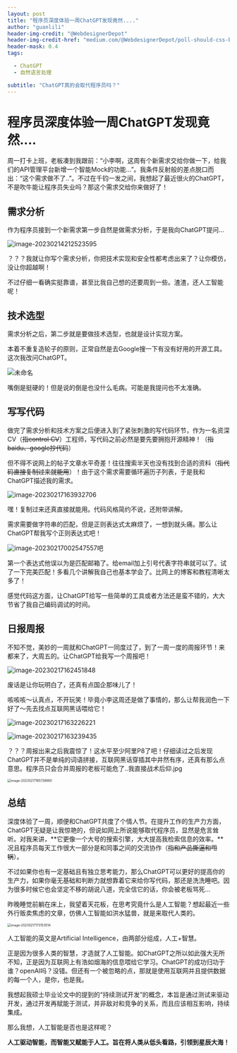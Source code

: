 ```yaml
---
layout: post
title: "程序员深度体验一周ChatGPT发现竟然...."
author: "guanlili"
header-img-credit: "@WebdesignerDepot"
header-img-credit-href: "medium.com/@WebdesignerDepot/poll-should-css-become-more-like-a-programming-language-c74eb26a4270"
header-mask: 0.4
tags:

  - ChatGPT
  - 自然语言处理

subtitle: "ChatGPT真的会取代程序员吗？"
---
```

# 程序员深度体验一周ChatGPT发现竟然....

周一打卡上班，老板凑到我跟前：“小李啊，这周有个新需求交给你做一下，给我们的API管理平台新增一个智能Mock的功能...”。我条件反射般的差点脱口而出：“这个需求做不了..”。不过在千钧一发之间，我想起了最近很火的ChatGPT，不是吹牛能让程序员失业吗？那这个需求交给你来做好了！

## 需求分析

作为程序员接到一个新需求第一步自然是做需求分析，于是我向ChatGPT提问...

![image-20230214212523595](https://blog-1258476669.cos.ap-beijing.myqcloud.com/cos-pictureBed/image-20230214212523595.png)

？？？我就让你写个需求分析，你把技术实现和安全性都考虑出来了？让你模仿，没让你超越啊！

不过仔细一看确实挺靠谱，甚至比我自己想的还要周到一些。渣渣，还人工智能呢！

## 技术选型

需求分析之后，第二步就是要做技术选型，也就是设计实现方案。

本着不重复造轮子的原则，正常自然是去Google搜一下有没有好用的开源工具。这次我改问ChatGPT。

![未命名](https://blog-1258476669.cos.ap-beijing.myqcloud.com/cos-pictureBed/%E6%9C%AA%E5%91%BD%E5%90%8D.jpg)

嘴倒是挺硬的！但是说的倒是也没什么毛病。可能是我提问也不太准确。

## 写写代码

做完了需求分析和技术方案之后便进入到了紧张刺激的写代码环节，作为一名资深CV（~~指control CV~~）工程师，写代码之前必然是要先要拥抱开源精神！（~~指baidu、google抄代码~~）

但不得不说网上的帖子文章水平奇差！往往搜索半天也没有找到合适的资料（~~指代码直接复制过来就能用~~）！由于这个需求需要循环遍历子列表，于是我和ChatGPT描述我的需求。

![image-20230217163932706](https://blog-1258476669.cos.ap-beijing.myqcloud.com/cos-pictureBed/image-20230217163932706.png)

嘿！复制过来还真直接就能用。代码风格简约不说，还附带讲解。

需求需要做字符串的匹配，但是正则表达式太麻烦了，一想到就头痛。那么让ChatGPT帮我写个正则表达式吧！

![image-20230217002547557](https://blog-1258476669.cos.ap-beijing.myqcloud.com/cos-pictureBed/image-20230217002547557.png)吧

第一个表达式他误以为是匹配邮箱了。给email加上引号代表字符串就可以了。试了一下完美匹配！多看几个讲解我自己也基本学会了。比网上的博客和教程清晰太多了！

感觉代码这方面，让ChatGPT给写一些简单的工具或者方法还是蛮不错的，大大节省了我自己编码调试的时间。

## 日报周报

不知不觉，美妙的一周就和ChatGPT一同度过了，到了一周一度的周报环节！来都来了，大周五的。让ChatGPT给我写一个周报吧！

![image-20230217162451848](https://blog-1258476669.cos.ap-beijing.myqcloud.com/cos-pictureBed/image-20230217162451848.png)

废话是让你玩明白了，还真有点国企那味儿了！

咳咳咳～认真点，不开玩笑！毕竟小李这周还是做了事情的，那么让帮我润色一下好了～先去找点互联网黑话喂给它！

![image-20230217163226221](https://blog-1258476669.cos.ap-beijing.myqcloud.com/cos-pictureBed/image-20230217163226221.png)

![image-20230217163239435](https://blog-1258476669.cos.ap-beijing.myqcloud.com/cos-pictureBed/image-20230217163239435.png)

？？？周报出来之后我震惊了！这水平至少阿里P8了吧！仔细读过之后发现ChatGPT并不是单纯的词语拼接，互联网黑话穿插其中井然有序，还真有那么点意思。程序员只会合并周报的老板可能危了..我直接战术后仰.jpg

<img src="https://blog-1258476669.cos.ap-beijing.myqcloud.com/cos-pictureBed/image-20230217165738880.png" alt="image-20230217165738880" style="zoom:50%;" />

## 总结

深度体验了一周，顺便和ChatGPT共度了个情人节。在提升工作的生产力方面，ChatGPT无疑是让我惊艳的，但说如网上所说能够取代程序员，显然是危言耸听。对我来讲，**它更像一个大号的搜索引擎，大大提高我检索信息的效率。**况且程序员每天工作很大一部分是和同事之间的交流协作（~~指和产品撕逼和甩锅~~）。

不过如果你也有一定基础且有独立思考能力，那么ChatGPT可以更好的提高你的生产力，如果你毫无基础和判断力就想靠着它来给你写代码，那还是洗洗睡吧。因为很多时候它也会坚定不移的胡说八道，完全信它的话，你会被老板骂死...

昨晚睡觉前躺在床上，我望着天花板，在思考究竟什么是人工智能？想起最近一些外行贩卖焦虑的文章，仿佛人工智能如洪水猛兽，就是来取代人类的。

<img src="https://blog-1258476669.cos.ap-beijing.myqcloud.com/cos-pictureBed/image-20230217173153514.png" alt="image-20230217173153514" style="zoom:50%;" />

人工智能的英文是Artificial Intelligence，由两部分组成，人工+智慧。

正是因为很多人类的智慧，才造就了人工智能。如ChatGPT之所以如此强大无所不知，正是因为互联网上有浩如烟海的信息喂给它学习。ChatGPT的成功归功于谁？openAI吗？没错。但还有一个被忽略的点，那就是使用互联网并且提供数据的每一个人，是你，也是我。

我想起我硕士毕业论文中的提到的“持续测试开发”的概念，本旨是通过测试来驱动开发，通过开发再赋能于测试，并非敌对和竞争的关系，而且应该相互影响，持续集成。

那么我想，人工智能是否也是这样呢？

**人工驱动智能，而智能又赋能于人工。旨在将人类从低头看路，引领到星辰大海！**

